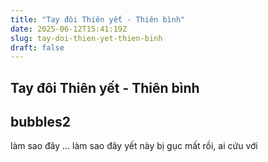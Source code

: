 ```yaml
---
title: "Tay đôi Thiên yết - Thiên bình"
date: 2025-06-12T15:41:19Z
slug: tay-doi-thien-yet-thien-binh
draft: false
---
```


## Tay đôi Thiên yết - Thiên bình

## bubbles2

làm sao đây ... làm sao đây
yết này bị gục mất rồi, ai cứu với